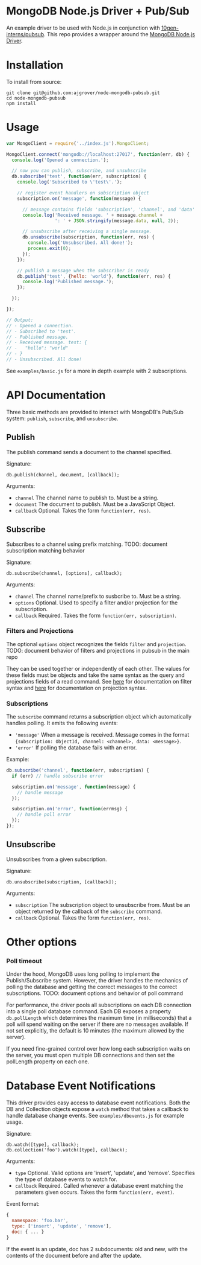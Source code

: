 MongoDB Node.js Driver + Pub/Sub
================================

An example driver to be used with Node.js in conjunction with [10gen-interns/pubsub](https://github.com/10gen-interns/pubsub). This repo provides a wrapper around the [MongoDB Node.js Driver](https://github.com/mongodb/node-mongodb-native).

# Installation

<!--
To install the latest version from NPM, run:

```
npm install mongodb-pubsub
```
-->

To install from source:

```
git clone git@github.com:ajgrover/node-mongodb-pubsub.git
cd node-mongodb-pubsub
npm install
```

# Usage

```javascript
var MongoClient = require('../index.js').MongoClient;

MongoClient.connect('mongodb://localhost:27017', function(err, db) {
  console.log('Opened a connection.');

  // now you can publish, subscribe, and unsubscribe
  db.subscribe('test', function(err, subscription) {
    console.log('Subscribed to \'test\'.');

    // register event handlers on subscription object
    subscription.on('message', function(message) {

      // message contains fields 'subscription', 'channel', and 'data'
      console.log('Received message. ' + message.channel +
                  ': ' + JSON.stringify(message.data, null, 2));

      // unsubscribe after receiving a single message.
      db.unsubscribe(subscription, function(err, res) {
        console.log('Unsubscribed. All done!');
        process.exit(0);
      });
    });

    // publish a message when the subscriber is ready
    db.publish('test', {hello: 'world'}, function(err, res) {
      console.log('Published message.');
    });

  });

});

// Output:
// - Opened a connection.
// - Subscribed to 'test'.
// - Published message.
// - Received message. test: {
// -   "hello": "world"
// - }
// - Unsubscribed. All done!

```

See `examples/basic.js` for a more in depth example with 2 subscriptions.

# API Documentation

Three basic methods are provided to interact with MongoDB's Pub/Sub system: `publish`, `subscribe`, and `unsubscribe`.

## Publish

The publish command sends a document to the channel specified.

Signature:

```
db.publish(channel, document, [callback]);
```

Arguments:

- `channel` The channel name to publish to. Must be a string.
- `document` The document to publish. Must be a JavaScript Object.
- `callback` Optional. Takes the form `function(err, res)`.

## Subscribe

Subscribes to a channel using prefix matching. TODO: document subscription matching behavior
<!--See the [documentation on subscribing](https://github.com/10gen-interns/pubsub/blob/master/README.md#Subscribing) for more information.-->

Signature:

```
db.subscribe(channel, [options], callback);
```

Arguments:

- `channel` The channel name/prefix to susbcribe to. Must be a string.
- `options` Optional. Used to specify a filter and/or projection for the subscription.
- `callback` Required. Takes the form `function(err, subscription)`.

### Filters and Projections

The optional `options` object recognizes the fields `filter` and `projection`. TODO: document behavior of filters and projections in pubsub in the main repo
<!-- See [here](https://github.com/10gen-interns/pubsub/blob/master/README.md) for documentation about the behavior of filters and projections on subscriptions. -->
They can be used together or independently of each other. The values for these fields must be objects and take the same syntax as the query and projections fields of a read command. See [here](http://docs.mongodb.org/manual/tutorial/query-documents/) for documentation on filter syntax and [here](http://docs.mongodb.org/manual/tutorial/project-fields-from-query-results/) for documentation on projection syntax.

### Subscriptions

The `subscribe` command returns a subscription object which automatically handles polling. It emits the following events:

- `'message'` When a message is received. Message comes in the format `{subscription: ObjectId, channel: <channel>, data: <message>}`.
- `'error'` If polling the database fails with an error.

Example:

```javascript
db.subscribe('channel', function(err, subscription) {
  if (err) // handle subscribe error

  subscription.on('message', function(message) {
    // handle message
  });

  subscription.on('error', function(errmsg) {
    // handle poll error
  });
});
```

## Unsubscribe

Unsubscribes from a given subscription.

Signature:

```
db.unsubscribe(subscription, [callback]);
```

Arguments:

- `subscription` The subscription object to unsubscribe from. Must be an object returned by the callback of the `subscribe` command.
- `callback` Optional. Takes the form `function(err, res)`.

# Other options

### Poll timeout

Under the hood, MongoDB uses long polling to implement the Publish/Subscribe system. However, the driver handles the mechanics of polling the database and getting the correct messages to the correct subscriptions. TODO: document options and behavior of poll command
<!-- For more information, please see the [documentation on poll options](https://github.com/10gen-interns/pubsub/blob/master/README.md#Polling). -->

For performance, the driver pools all subscriptions on each DB connection into a single poll database command. Each DB exposes a property `db.pollLength` which determines the maximum time (in milliseconds) that a poll will spend waiting on the server if there are no messages available. If not set explicitly, the default is 10 minutes (the maximum allowed by the server).

If you need fine-grained control over how long each subscription waits on the server, you must open multiple DB connections and then set the pollLength property on each one.

# Database Event Notifications

This driver provides easy access to database event notifications. Both the DB and Collection objects expose a `watch` method that takes a callback to handle database change events. See `examples/dbevents.js` for example usage.

Signature:

```
db.watch([type], callback);
db.collection('foo').watch([type], callback);
```

Arguments:

- `type` Optional. Valid options are 'insert', 'update', and 'remove'. Specifies the type of database events to watch for.
- `callback` Required. Called whenever a database event matching the parameters given occurs. Takes the form `function(err, event)`.

Event format:

```javascript
{
  namespace: 'foo.bar',
  type: ['insert', 'update', 'remove'],
  doc: { ... }
}
```

If the event is an update, doc has 2 subdocuments: old and new, with the contents of the document before and after the update.
